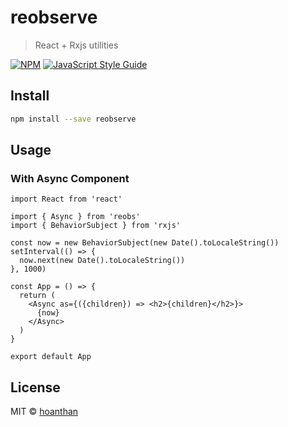 # reobserve

> React + Rxjs utilities

[![NPM](https://img.shields.io/npm/v/reobserve.svg)](https://www.npmjs.com/package/reobserve) [![JavaScript Style Guide](https://img.shields.io/badge/code_style-standard-brightgreen.svg)](https://standardjs.com)

## Install

```bash
npm install --save reobserve
```

## Usage

### With **Async** Component

```tsx
import React from 'react'

import { Async } from 'reobs'
import { BehaviorSubject } from 'rxjs'

const now = new BehaviorSubject(new Date().toLocaleString())
setInterval(() => {
  now.next(new Date().toLocaleString())
}, 1000)

const App = () => {
  return (
    <Async as={({children}) => <h2>{children}</h2>}>
      {now}
    </Async>
  )
}

export default App

```

## License

MIT © [hoanthan](https://github.com/hoanthan)
